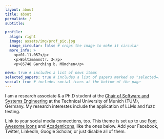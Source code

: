 ```yaml
---
layout: about
title: about
permalink: /
subtitle: 

profile:
  align: right
  image: assets/img/prof_pic.jpg
  image_circular: false # crops the image to make it circular
  more_info: >
    <p>01.11.057</p>
    <p>Boltzmannstr. 3</p>
    <p>85748 Garching b. München</p>

news: true # includes a list of news items
selected_papers: true # includes a list of papers marked as "selected={true}"
social: true # includes social icons at the bottom of the page
---
```


I am a research associate & a Ph.D student at the [Chair of Software and Systems Engineering](https://www.cs.cit.tum.de/sse/dozono/) at the Technical University of Munich (TUM), Germany. My research interestes include the application of LLMs and fuzz testing. 


Link to your social media connections, too. This theme is set up to use [Font Awesome icons](https://fontawesome.com/) and [Academicons](https://jpswalsh.github.io/academicons/), like the ones below. Add your Facebook, Twitter, LinkedIn, Google Scholar, or just disable all of them.
